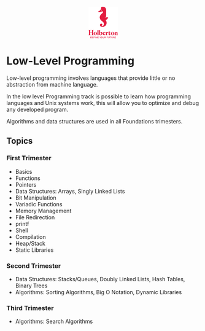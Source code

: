 <p align="center">
  <img width="15%" src="./holberton.png"/>
</p>

# **Low-Level Programming**

Low-level programming involves languages ​​that provide little or no abstraction from machine language.

In the low level Programming track is possible to learn how programming languages ​​and Unix systems work, this will allow you to optimize and debug any developed program.

Algorithms and data structures are used in all Foundations trimesters.

## Topics

### First Trimester

- Basics
- Functions
- Pointers
- Data Structures: Arrays, Singly Linked Lists
- Bit Manipulation
- Variadic Functions
- Memory Management
- File Redirection
- printf
- Shell
- Compilation
- Heap/Stack
- Static Libraries

### Second Trimester

- Data Structures: Stacks/Queues, Doubly Linked Lists, Hash Tables, Binary Trees
- Algorithms: Sorting Algorithms, Big O Notation, Dynamic Libraries

### Third Trimester

- Algorithms: Search Algorithms
